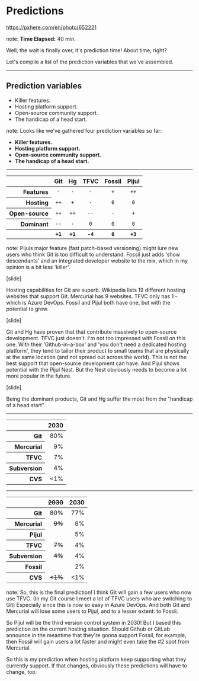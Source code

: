 <!-- .slide: data-background="img/background/usb-sticks.jpg" data-background-color="black" data-background-opacity="0.3"-->

# Predictions

<https://pxhere.com/en/photo/652221>  <!-- .element: class="attribution" -->

note: 
**Time Elapsed:** 40 min.

Well, the wait is finally over, it's prediction time!
About time, right?

Let's compile a list of the prediction variables that we've assembled. 

---

## Prediction variables

* Killer features. <!-- .element: class="fragment fade-in-then-semi-out" -->
* Hosting platform support. <!-- .element: class="fragment fade-in-then-semi-out" -->
* Open-source community support. <!-- .element: class="fragment fade-in-then-semi-out" -->
* The handicap of a head start. <!-- .element: class="fragment fade-in-then-semi-out" -->

note:
Looks like we've gathered four prediction variables so far:

* **Killer features.**
* **Hosting platform support.** 
* **Open-source community support.**
* **The handicap of a head start.**

---

<table>
    <thead>
        <tr>
            <th/>
            <th>Git</th>
            <th>Hg</th>
            <th>TFVC</th>
            <th>Fossil</th>
            <th>Pijul</th>
        </tr>
    </thead>
    <tbody>
        <tr>
            <th align="right">Features</th>
            <td align="center"><code>-</code></td>
            <td align="center"><code>-</code></td>
            <td align="center"><code>-</code></td>
            <td align="center"><code>+</code></td>
            <td align="center"><code>++</code></td>
        </tr>  
        <tr class="fragment">
            <th align="right">Hosting</th>
            <td align="center"><code>++</code></td>
            <td align="center"><code>+</code></td>
            <td align="center"><code>-</code></td>
            <td align="center"><code>0</code></td>
            <td align="center"><code>0</code></td>
        </tr>
        <tr class="fragment">
            <th align="right">Open-source</th>
            <td align="center"><code>++</code></td>
            <td align="center"><code>++</code></td>
            <td align="center"><code>--</code></td>
            <td align="center"><code>-</code></td>
            <td align="center"><code>+</code></td>
        </tr>
        <tr class="fragment">
            <th align="right">Dominant</th>
            <td align="center"><code>--</code></td>
            <td align="center"><code>-</code></td>
            <td align="center"><code>0</code></td>
            <td align="center"><code>0</code></td>
            <td align="center"><code>0</code></td>
        </tr>    
        <tr class="fragment">
            <th/>
            <th align="center"><code>+1</code></td>
            <th align="center"><code>+1</code></td>
            <th align="center"><code>-4</code></td>
            <th align="center"><code>0</code></td>
            <th align="center"><code>+3</code></td>
        </tr>              
    </tbody>
</table>

note:
Pijuls major feature (fast patch-based versioning) might lure new users who think Git is too difficult to understand.
Fossil just adds 'show descendants' and an integrated developer website to the mix, which in my opinion is a bit less 'killer'.

[slide]

Hosting capabilities for Git are superb. 
Wikipedia lists 19 different hosting websites that support Git.
Mercurial has 9 websites.
TFVC only has 1 - which is Azure DevOps.
Fossil and Pijul both have one, but with the potential to grow.

[slide]

Git and Hg have proven that that contribute massively to open-source development.
TFVC just doesn't.
I'm not too impressed with Fossil on this one.
With their 'Github-in-a-box' and 'you don't need a dedicated hosting platform', they tend to tailor their product to small teams that are physically at the same location (and not spread out across the world). 
This is not the best support that open-source development can have.
And Pijul shows potential with the Pijul Nest. 
But the Nest obviously needs to become a lot more popular in the future.

[slide]

Being the dominant products, Git and Hg suffer the most from the "handicap of a head start".

---

<table>
    <thead>
        <tr>
            <th/>
            <th>2030</th>
        </tr>
    </thead>
    <tbody>
        <tr>
            <th align="right">Git</th>
            <td align="right">80%</td>
        </tr>
        <tr>
            <th align="right">Mercurial</th>
            <td align="right">9%</td>
        </tr>  
        <tr>
            <th align="right">TFVC</th>
            <td align="right">7%</td>
        </tr>
        <tr>
            <th align="right">Subversion</th>
            <td align="right">4%</td>
        </tr>     
        <tr>
            <th align="right">CVS</th>
            <td align="right">&lt;1%</td>
        </tr>      
    </tbody>
</table>

---

<table>
    <thead>
        <tr>
            <th/>
            <th><del>2030</del></th>
            <th>2030</th>
        </tr>
    </thead>
    <tbody>
        <tr>
            <th align="right">Git</th>
            <td align="right"><del>80%</del></td>
            <td align="right">77%</td>
        </tr>
        <tr>
            <th align="right">Mercurial</th>
            <td align="right"><del>9%</del></td>
            <td align="right">8%</td>
        </tr>
          <tr>
            <th align="right">Pijul</th>
            <td align="right"></td>
            <td align="right">5%</td>
        </tr>      
        <tr>
            <th align="right">TFVC</th>
            <td align="right"><del>7%</del></td>
            <td align="right">4%</td>
        </tr>
        <tr>
            <th align="right">Subversion</th>
            <td align="right"><del>4%</del></td>
            <td align="right">4%</td>
        </tr>  
        <tr>
            <th align="right">Fossil</th>
            <td align="right"></td>
            <td align="right">2%</td>
        </tr>           
        <tr>
            <th align="right">CVS</th>
            <td align="right"><del>&lt;1%</del></td>
            <td align="right">&lt;1%</td>
        </tr>      
    </tbody>
</table>

note:
So, this is the final prediction!
I think Git will gain a few users who now use TFVC.
(In my Git course I meet a lot of TFVC users who are switching to Git)
Especially since this is now so easy in Azure DevOps.
And both Git and Mercurial will lose some users to Pijul, and to a lesser extent: to Fossil.

So Pijul will be the third version control system in 2030!
But I based this prediction on the current hosting situation.
Should Github or GitLab announce in the meantime that they're gonna support Fossil, for example, then Fossil will gain users a lot faster and might even take the #2 spot from Mercurial.

So this is my prediction when hosting platform keep supporting what they currently support.
If that changes, obviously these predictions will have to change, too.
